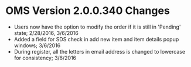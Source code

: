 # OMS Version 2.0.0.340 Changes
- Users now have the option to modify the order if it is still in 'Pending' state; 2/28/2016, 3/6/2016
- Added a field for SDS check in add new item and item details popup windows; 3/6/2016
- During register, all the letters in email address is changed to lowercase for consistency; 3/6/2016
